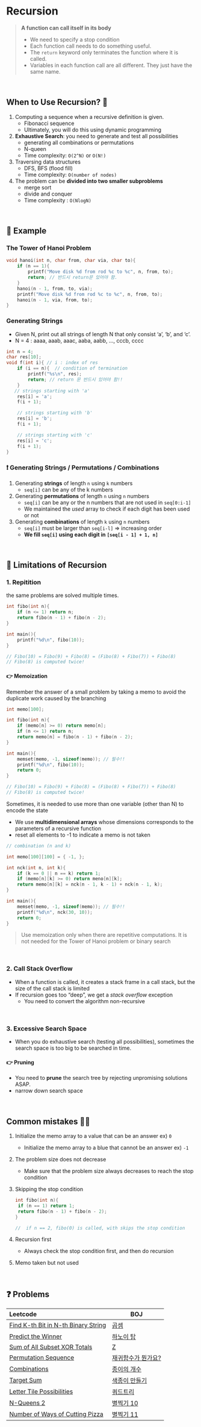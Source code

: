 # Recursion

> **A function can call itself in its body**
>
> - We need to specify a stop condition
> - Each function call needs to do something useful.
> - The `return` keyword only terminates the function where it is called.
> - Variables in each function call are all different. They just have the same name.

<br/>

## When to Use Recursion? 🤔

1. Computing a sequence when a recursive definition is given.
   - Fibonacci sequence
   - Ultimately, you will do this using dynamic programming
2. **Exhaustive Search**: you need to generate and test all possibilities
   - generating all combinations or permutations
   - N-queen
   - Time complexity: `O(2^N)` or `O(N!)`
3. Traversing data structures
   - DFS, BFS (flood fill)
   - Time complexity: `O(number of nodes)`
4. The problem can be **divided into two smaller subproblems**
   - merge sort
   - divide and conquer
   - Time complexity : `O(NlogN)`

<br/>

## 📝 Example

### The Tower of Hanoi Problem

```cpp
void hanoi(int n, char from, char via, char to){
	if (n == 1){
		printf("Move disk %d from rod %c to %c", n, from, to);
		return; // 반드시 return문 있어야 함.
	}
	hanoi(n - 1, from, to, via);
	printf("Move disk %d from rod %c to %c", n, from, to);
	hanoi(n - 1, via, from, to);
}
```

### Generating Strings

- Given N, print out all strings of length N that only consist ‘a’, ‘b’, and ‘c’.
- N = 4 : aaaa, aaab, aaac, aaba, aabb, ..., cccb, cccc

```cpp
int n = 4;
char res[10];
void f(int i){ // i : index of res
	if (i == n){  // condition of termination
		printf("%s\n", res);
		return; // return 문 반드시 있어야 함!!
	}
   // strings starting with 'a'
	res[i] = 'a';
	f(i + 1);

	// strings starting with 'b'
	res[i] = 'b';
	f(i + 1);

	// strings starting with 'c'
	res[i] = 'c';
	f(i + 1);
}
```

### ❗ Generating Strings / Permutations / Combinations

1. Generating **strings** of length `n` using `k` numbers
   - `seq[i]` can be any of the k numbers
2. Generating **permutations** of length `n` using `n` numbers
   - `seq[i]` can be any or the n numbers that are not used in `seq[0:i-1]`
   - We maintained the _used_ array to check if each digit has been used or not
3. Generating **combinations** of length `k` using `n` numbers
   - `seq[i]` must be larger than `seq[i-l]` ⇒ increasing order
   - **We fill `seq[i]` using each digit in `[seq[i - 1] + 1, n]`**

<br/>

## 🚀 Limitations of Recursion

### 1. Repitition

the same problems are solved multiple times.

```c
int fibo(int n){
	if (n <= 1) return n;
	return fibo(n - 1) + fibo(n - 2);
}

int main(){
	printf("%d\n", fibo(10));
}

// Fibo(10) = Fibo(9) + Fibo(8) = (Fibo(8) + Fibo(7)) + Fibo(8)
// Fibo(8) is computed twice!
```

#### 👉 Memoization

Remember the answer of a small problem by taking a memo to avoid the duplicate work caused by the branching

```c
int memo[100];

int fibo(int n){
	if (memo[n] >= 0) return memo[n];
	if (n <= 1) return n;
	return memo[n] = fibo(n - 1) + fibo(n - 2);
}

int main(){
	memset(memo, -1, sizeof(memo)); // 필수!!
	printf("%d\n", fibo(10));
	return 0;
}

// Fibo(10) = Fibo(9) + Fibo(8) = (Fibo(8) + Fibo(7)) + Fibo(8)
// Fibo(8) is computed twice!
```

Sometimes, it is needed to use more than one variable (other than N) to encode the state

- We use **multidimensional arrays** whose dimensions corresponds to the parameters of a recursive function
- reset all elements to -1 to indicate a memo is not taken

```c
// combination (n and k)

int memo[100][100] = { -1, };

int nck(int n, int k){
	if (k == 0 || n == k) return 1;
	if (memo[n][k] >= 0) return meno[n][k];
	return memo[n][k] = nck(n - 1, k - 1) + nck(n - 1, k);
}

int main(){
	memset(memo, -1, sizeof(memo)); // 필수!!
	printf("%d\n", nck(30, 10));
	return 0;
}
```

> Use memoization only when there are repetitive computations. It is not needed for the Tower of Hanoi problem or binary search

<br/>

### 2. Call Stack Overflow

- When a function is called, it creates a stack frame in a call stack, but the size of the call stack is limited
- If recursion goes too “deep”, we get a _stack overflow_ exception
  - You need to convert the algorithm non-recursive

<br/>

### 3. Excessive Search Space

- When you do exhaustive search (testing all possibilities), sometimes the search space is too big to be searched in time.

#### 👉 Pruning

- You need to **prune** the search tree by rejecting unpromising solutions ASAP.
- narrow down search space

<br/>

## Common mistakes 🤦‍♀️

1. Initialize the memo array to a value that can be an answer ex) `0`

   - Initialize the memo array to a blue that cannot be an answer ex) `-1`

2. The problem size does not decrease
   - Make sure that the problem size always decreases to reach the stop condition
3. Skipping the stop condition

   ```c
   int fibo(int n){
   	if (n == 1) return 1;
   	return fibo(n - 1) + fibo(n - 2);
   }

   //  if n == 2, fibo(0) is called, with skips the stop condition
   ```

4. Recursion first
   - Always check the stop condition first, and then do recursion
5. Memo taken but not used

<br/>

## ❓ Problems

| Leetcode                                                                                                         | BOJ                                                                                         |
| :--------------------------------------------------------------------------------------------------------------- | ------------------------------------------------------------------------------------------- |
| [Find K-th Bit in N-th Binary String](https://github.com/eunnbi/algorithm/blob/main/recursion/leetcode/1545.cpp) | [곱셈](https://github.com/eunnbi/algorithm/blob/main/recursion/BOJ/1629.cpp)                |
| [Predict the Winner](https://github.com/eunnbi/algorithm/blob/main/recursion/leetcode/486.cpp)                   | [하노이 탑](https://github.com/eunnbi/algorithm/blob/main/recursion/BOJ/11729.cpp)          |
| [Sum of All Subset XOR Totals](https://github.com/eunnbi/algorithm/blob/main/recursion/leetcode/1863.cpp)        | [Z](https://github.com/eunnbi/algorithm/blob/main/recursion/BOJ/1074.cpp)                   |
| [Permutation Sequence](https://github.com/eunnbi/algorithm/blob/main/recursion/leetcode/60.cpp)                  | [재귀함수가 뭔가요?](https://github.com/eunnbi/algorithm/blob/main/recursion/BOJ/17478.cpp) |
| [Combinations](https://github.com/eunnbi/algorithm/blob/main/recursion/leetcode/77.cpp)                          | [종이의 개수](https://github.com/eunnbi/algorithm/blob/main/recursion/BOJ/1780.cpp)         |
| [Target Sum](https://github.com/eunnbi/algorithm/blob/main/recursion/leetcode/494.cpp)                           | [색종이 만들기](https://github.com/eunnbi/algorithm/blob/main/recursion/BOJ/2630.cpp)       |
| [Letter Tile Possibilities](https://github.com/eunnbi/algorithm/blob/main/recursion/leetcode/1079.cpp)           | [쿼드트리](https://github.com/eunnbi/algorithm/blob/main/recursion/BOJ/1992.cpp)            |
| [N-Queens 2](https://github.com/eunnbi/algorithm/blob/main/recursion/leetcode/52.cpp)                            | [별찍기 10](https://github.com/eunnbi/algorithm/blob/main/recursion/BOJ/2447.cpp)           |
| [Number of Ways of Cutting Pizza](https://github.com/eunnbi/algorithm/blob/main/recursion/leetcode/1444.cpp)     | [별찍기 11](https://github.com/eunnbi/algorithm/blob/main/recursion/BOJ/2448.cpp)           |
